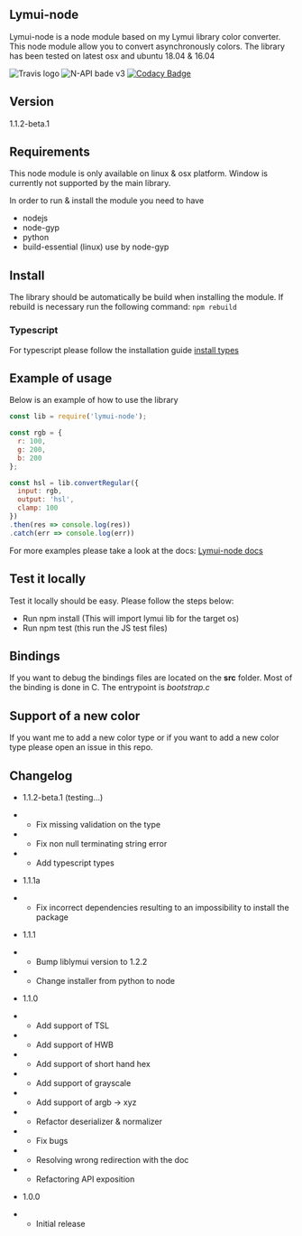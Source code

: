 ## Lymui-node

Lymui-node is a node module based on my Lymui library color converter. This node module allow you to convert asynchronously colors. The library has been tested on latest osx and ubuntu 18.04 & 16.04

![Travis logo](https://travis-ci.org/MarcInthaamnouay/lymui-node.svg?branch=master)
![N-API bade v3](https://img.shields.io/badge/N--API-v3-green.svg)
[![Codacy Badge](https://api.codacy.com/project/badge/Grade/45d85b05a49647d68cf5ea9a53e1ced4)](https://www.codacy.com/app/mintha/lymui-node?utm_source=github.com&amp;utm_medium=referral&amp;utm_content=MarcInthaamnouay/lymui-node&amp;utm_campaign=Badge_Grade)

## Version

1.1.2-beta.1

## Requirements

This node module is only available on linux & osx platform.
Window is currently not supported by the main library.

In order to run & install the module you need to have

- nodejs
- node-gyp
- python
- build-essential (linux) use by node-gyp

## Install

The library should be automatically be build when installing the module.
If rebuild is necessary run the following command: `npm rebuild`

### Typescript

For typescript please follow the installation guide [install types](https://marcinthaamnouay.github.io/lymui-node/docs/typescript)

## Example of usage

Below is an example of how to use the library

```js
const lib = require('lymui-node');

const rgb = {
  r: 100,
  g: 200,
  b: 200
};

const hsl = lib.convertRegular({
  input: rgb,
  output: 'hsl',
  clamp: 100
})
.then(res => console.log(res))
.catch(err => console.log(err))
```

For more examples please take a look at the docs: [Lymui-node docs](https://marcinthaamnouay.github.io/lymui-node/docs/)

## Test it locally

Test it locally should be easy. Please follow the steps below:

- Run npm install (This will import lymui lib for the target os)
- Run npm test (this run the JS test files)

## Bindings

If you want to debug the bindings files are located on the **src** folder.
Most of the binding is done in C. The entrypoint is *bootstrap.c*

## Support of a new color

If you want me to add a new color type or if you want to add a new color type please open an issue in this repo.

## Changelog

* 1.1.2-beta.1 (testing...)
* * Fix missing validation on the type
* * Fix non null terminating string error
* * Add typescript types

* 1.1.1a
* * Fix incorrect dependencies resulting to an impossibility to install the package

* 1.1.1
* * Bump liblymui version to 1.2.2
* * Change installer from python to node

* 1.1.0
* * Add support of TSL
* * Add support of HWB
* * Add support of short hand hex
* * Add support of grayscale
* * Add support of argb -> xyz
* * Refactor deserializer & normalizer
* * Fix bugs
* * Resolving wrong redirection with the doc
* * Refactoring API exposition
* 1.0.0
* * Initial release